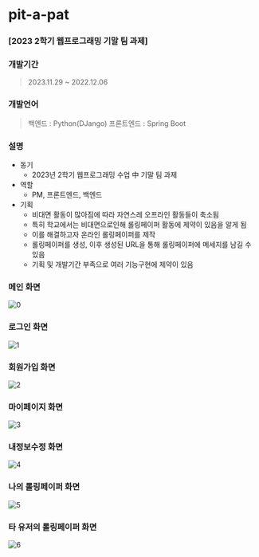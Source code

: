 # pit-a-pat
### [2023 2학기 웹프로그래밍 기말 팀 과제]
 
### 개발기간
 > 2023.11.29 ~ 2022.12.06
 
 ### 개발언어
 > 백엔드 : Python(DJango)
 > 프론트엔드 : Spring Boot
 
 ### 설명
 + 동기
   + 2023년 2학기 웹프로그래밍 수업 中 기말 팀 과제<br>
 + 역할
   + PM, 프론트엔드, 백엔드<br>
 + 기획
   + 비대면 활동이 많아짐에 따라 자연스레 오프라인 활동들이 축소됨
   + 특히 학교에서는 비대면으로인해 롤링페이퍼 활동에 제약이 있음을 알게 됨
   + 이를 해결하고자 온라인 롤링페이퍼를 제작
   + 롤링페이퍼를 생성, 이후 생성된 URL을 통해 롤링페이퍼에 메세지를 남길 수 있음
   + 기획 및 개발기간 부족으로 여러 기능구현에 제약이 있음
 
 ### 메인 화면
 ![0](https://github.com/Link-State/pit-a-pat/assets/60739875/63b8abe9-4a31-4896-9886-75a80b58374e)

 ### 로그인 화면
 ![1](https://github.com/Link-State/pit-a-pat/assets/60739875/faa0d2cd-4722-4fc9-90cf-fefd28057c42)

 ### 회원가입 화면
 ![2](https://github.com/Link-State/pit-a-pat/assets/60739875/6b947a07-f3b2-4d4a-b770-2e8a07b8840c)

 ### 마이페이지 화면
 ![3](https://github.com/Link-State/pit-a-pat/assets/60739875/87e29b86-6a75-413c-afac-a9b184b303bb)

 ### 내정보수정 화면
 ![4](https://github.com/Link-State/pit-a-pat/assets/60739875/230fab99-6aa0-4c78-968b-f24edf1a271b)

 ### 나의 롤링페이퍼 화면
 ![5](https://github.com/Link-State/pit-a-pat/assets/60739875/0160e528-d7da-45ab-b8ae-a2778a894c39)

 ### 타 유저의 롤링페이퍼 화면
 ![6](https://github.com/Link-State/pit-a-pat/assets/60739875/87a2ef86-4dbb-4217-9336-a2dd4f11de46)






